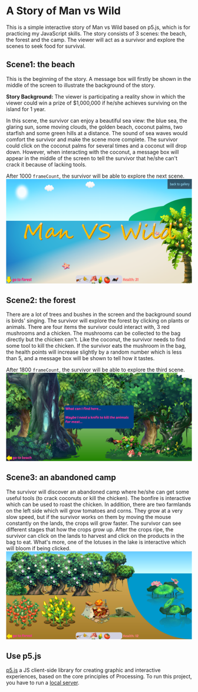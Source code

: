 # A Story of Man vs Wild
This is a simple interactive story of Man vs Wild based on p5.js, which is for practicing my JavaScript skills. The story consists of 3 scenes: the beach, the forest and the camp. The viewer will act as a survivor and explore the scenes to seek food for survival.

## Scene1: the beach
This is the beginning of the story. A message box will firstly be shown in the middle of the screen to illustrate the background of the story.  

**Story Background:** The viewer is participating a reality show in which the viewer could win a prize of $1,000,000 if he/she achieves surviving on the island for 1 year.  

In this scene, the survivor can enjoy a beautiful sea view: the blue sea, the glaring sun, some moving clouds, the golden beach, coconut palms, two starfish and some green hills at a distance. The sound of sea waves would comfort the survivor and make the scene more complete. The survivor could click on the coconut palms for several times and a coconut will drop down. However, when interacting with the coconut, a message box will appear in the middle of the screen to tell the survivor that he/she can't crack it because of lacking tools.  

After 1000 `frameCount`, the survivor will be able to explore the next scene.  
![](thumbnail.png)

## Scene2: the forest
There are a lot of trees and bushes in the screen and the background sound is birds' singing. The survivor will explore the forest by clicking on plants or animals. There are four items the survivor could interact with, 3 red mushrooms and a chicken. The mushrooms can be collected to the bag directly but the chicken can't. Like the coconut, the survivor needs to find some tool to kill the chicken. If the survivor eats the mushroom in the bag, the health points will increase slightly by a random number which is less than 5, and a message box will be shown to tell how it tastes.  

After 1800 `frameCount`, the survivor will be able to explore the third scene.
![](thumbnail2.png)

## Scene3: an abandoned camp
The survivor will discover an abandoned camp where he/she can get some useful tools (to crack coconuts or kill the chicken). The bonfire is interactive which can be used to roast the chicken. In addition, there are two farmlands on the left side which will grow tomatoes and corns. They grow at a very slow speed, but if the survivor works on them by moving the mouse constantly on the lands, the crops will grow faster. The survivor can see different stages that how the crops grow up. After the crops ripe, the survivor can click on the lands to harvest and click on the products in the bag to eat. What's more, one of the lotuses in the lake is interactive which will bloom if being clicked.
![](thumbnail3.png)

## Use p5.js
[p5.js](https://p5js.org/) a JS client-side library for creating graphic and interactive experiences, based on the core principles of Processing.
To run this project, you have to run a [local server](https://github.com/processing/p5.js/wiki/Local-server).
